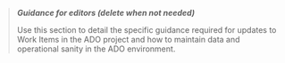 >**_Guidance for editors (delete when not needed)_**
>
>Use this section to detail the specific guidance required for updates to Work Items in the ADO project and how to maintain data and operational sanity in the ADO environment.
>